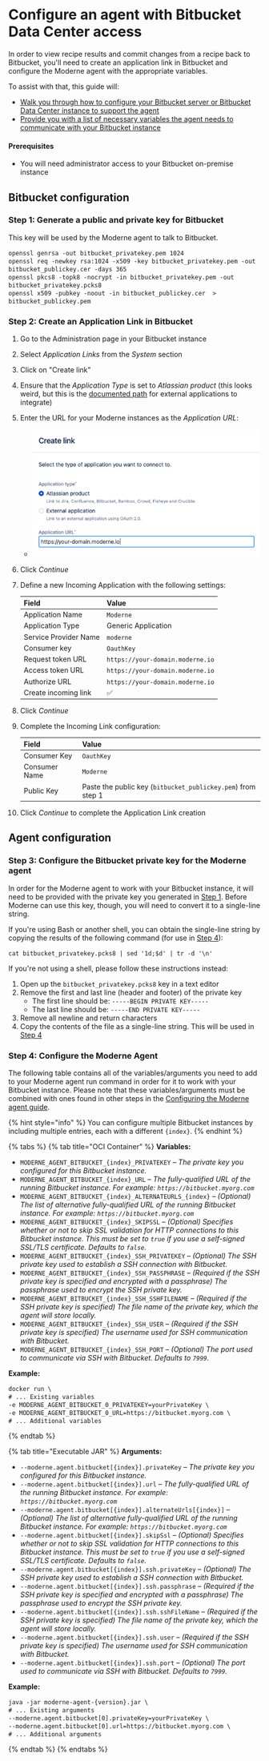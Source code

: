 # Configure an agent with Bitbucket Data Center access

In order to view recipe results and commit changes from a recipe back to Bitbucket, you'll need to create an application link in Bitbucket and configure the Moderne agent with the appropriate variables.

To assist with that, this guide will:

* [Walk you through how to configure your Bitbucket server or Bitbucket Data Center instance to support the agent](configure-bitbucket-to-agent.md#step-1-generate-a-public-and-private-key-for-bitbucket)
* [Provide you with a list of necessary variables the agent needs to communicate with your Bitbucket instance](configure-bitbucket-to-agent.md#step-4-configure-the-moderne-agent)

#### Prerequisites

* You will need administrator access to your Bitbucket on-premise instance

## Bitbucket configuration

### Step 1: Generate a public and private key for Bitbucket

This key will be used by the Moderne agent to talk to Bitbucket.

```shell
openssl genrsa -out bitbucket_privatekey.pem 1024
openssl req -newkey rsa:1024 -x509 -key bitbucket_privatekey.pem -out bitbucket_publickey.cer -days 365
openssl pkcs8 -topk8 -nocrypt -in bitbucket_privatekey.pem -out bitbucket_privatekey.pcks8
openssl x509 -pubkey -noout -in bitbucket_publickey.cer  > bitbucket_publickey.pem
```

### Step 2: Create an Application Link in Bitbucket

1. Go to the Administration page in your Bitbucket instance
2. Select _Application Links_ from the _System_ section
3. Click on "Create link"
4. Ensure that the _Application Type_ is set to _Atlassian product_ (this looks weird, but this is the [documented path](https://confluence.atlassian.com/bitbucketserver/link-to-other-applications-1018764620.html) for external applications to integrate)
5. Enter the URL for your Moderne instances as the _Application URL_:
   * ![create link](../../../.gitbook/assets/agent-bitbucket-create-link.png)
6. Click _Continue_
7.  Define a new Incoming Application with the following settings:

    | Field                 | Value                            |
    | --------------------- | -------------------------------- |
    | Application Name      | `Moderne`                        |
    | Application Type      | Generic Application              |
    | Service Provider Name | `moderne`                        |
    | Consumer key          | `OauthKey`                       |
    | Request token URL     | `https://your-domain.moderne.io` |
    | Access token URL      | `https://your-domain.moderne.io` |
    | Authorize URL         | `https://your-domain.moderne.io` |
    | Create incoming link  | ✅                                |
8. Click _Continue_
9.  Complete the Incoming Link configuration:

    | Field         | Value                                                        |
    | ------------- | ------------------------------------------------------------ |
    | Consumer Key  | `OauthKey`                                                   |
    | Consumer Name | `Moderne`                                                    |
    | Public Key    | Paste the public key (`bitbucket_publickey.pem`) from step 1 |
10. Click _Continue_ to complete the Application Link creation

## Agent configuration

### Step 3: Configure the Bitbucket private key for the Moderne agent

In order for the Moderne agent to work with your Bitbucket instance, it will need to be provided with the private key you generated in [Step 1](configure-bitbucket-to-agent.md#step-1-generate-a-public-and-private-key-for-bitbucket). Before Moderne can use this key, though, you will need to convert it to a single-line string.

If you're using Bash or another shell, you can obtain the single-line string by copying the results of the following command (for use in [Step 4](configure-bitbucket-to-agent.md#step-4-configure-the-moderne-agent)):

```shell
cat bitbucket_privatekey.pcks8 | sed '1d;$d' | tr -d '\n'
```

If you're not using a shell, please follow these instructions instead:

1. Open up the `bitbucket_privatekey.pcks8` key in a text editor
2. Remove the first and last line (header and footer) of the private key
   * The first line should be: `-----BEGIN PRIVATE KEY-----`
   * The last line should be: `-----END PRIVATE KEY-----`
3. Remove all newline and return characters
4. Copy the contents of the file as a single-line string. This will be used in [Step 4](configure-bitbucket-to-agent.md#step-4-configure-the-moderne-agent)

### Step 4: Configure the Moderne Agent

The following table contains all of the variables/arguments you need to add to your Moderne agent run command in order for it to work with your Bitbucket instance. Please note that these variables/arguments must be combined with ones found in other steps in the [Configuring the Moderne agent guide](agent-configuration.md).

{% hint style="info" %}
You can configure multiple Bitbucket instances by including multiple entries, each with a different `{index}`.
{% endhint %}

{% tabs %}
{% tab title="OCI Container" %}
**Variables:**

* `MODERNE_AGENT_BITBUCKET_{index}_PRIVATEKEY` – _The private key you configured for this Bitbucket instance._
* `MODERNE_AGENT_BITBUCKET_{index}_URL` – _The fully-qualified URL of the running Bitbucket instance. For example: `https://bitbucket.myorg.com`_
* `MODERNE_AGENT_BITBUCKET_{index}_ALTERNATEURLS_{index}` – _(Optional) The list of alternative fully-qualified URL of the running Bitbucket instance. For example: `https://bitbucket.myorg.com`_
* `MODERNE_AGENT_BITBUCKET_{index}_SKIPSSL` – _(Optional) Specifies whether or not to skip SSL validation for HTTP connections to this Bitbucket instance. This must be set to `true` if you use a self-signed SSL/TLS certificate. Defaults to `false`._
* `MODERNE_AGENT_BITBUCKET_{index}_SSH_PRIVATEKEY` – _(Optional) The SSH private key used to establish a SSH connection with Bitbucket._
* `MODERNE_AGENT_BITBUCKET_{index}_SSH_PASSPHRASE` – _(Required if the SSH private key is specified and encrypted with a passphrase) The passphrase used to encrypt the SSH private key._
* `MODERNE_AGENT_BITBUCKET_{index}_SSH_SSHFILENAME` – _(Required if the SSH private key is specified) The file name of the private key, which the agent will store locally._
* `MODERNE_AGENT_BITBUCKET_{index}_SSH_USER` – _(Required if the SSH private key is specified) The username used for SSH communication with Bitbucket._
* `MODERNE_AGENT_BITBUCKET_{index}_SSH_PORT` – _(Optional) The port used to communicate via SSH with Bitbucket. Defaults to `7999`._

**Example:**

```shell
docker run \
# ... Existing variables
-e MODERNE_AGENT_BITBUCKET_0_PRIVATEKEY=yourPrivateKey \
-e MODERNE_AGENT_BITBUCKET_0_URL=https://bitbucket.myorg.com \
# ... Additional variables
```
{% endtab %}

{% tab title="Executable JAR" %}
**Arguments:**

* `--moderne.agent.bitbucket[{index}].privateKey` – _The private key you configured for this Bitbucket instance._
* `--moderne.agent.bitbucket[{index}].url` – _The fully-qualified URL of the running Bitbucket instance. For example: `https://bitbucket.myorg.com`_
* `--moderne.agent.bitbucket[{index}].alternateUrls[{index}]` – _(Optional) The list of alternative fully-qualified URL of the running Bitbucket instance. For example: `https://bitbucket.myorg.com`_
* `--moderne.agent.bitbucket[{index}].skipSsl` – _(Optional) Specifies whether or not to skip SSL validation for HTTP connections to this Bitbucket instance. This must be set to `true` if you use a self-signed SSL/TLS certificate. Defaults to `false`._
* `--moderne.agent.bitbucket[{index}].ssh.privateKey` – _(Optional) The SSH private key used to establish a SSH connection with Bitbucket._
* `--moderne.agent.bitbucket[{index}].ssh.passphrase` – _(Required if the SSH private key is specified and encrypted with a passphrase) The passphrase used to encrypt the SSH private key._
* `--moderne.agent.bitbucket[{index}].ssh.sshFileName` – _(Required if the SSH private key is specified) The file name of the private key, which the agent will store locally._
* `--moderne.agent.bitbucket[{index}].ssh.user` – _(Required if the SSH private key is specified) The username used for SSH communication with Bitbucket._
* `--moderne.agent.bitbucket[{index}].ssh.port` – _(Optional) The port used to communicate via SSH with Bitbucket. Defaults to `7999`._

**Example:**

```shell
java -jar moderne-agent-{version}.jar \
# ... Existing arguments
--moderne.agent.bitbucket[0].privateKey=yourPrivateKey \
--moderne.agent.bitbucket[0].url=https://bitbucket.myorg.com \
# ... Additional arguments
```
{% endtab %}
{% endtabs %}
